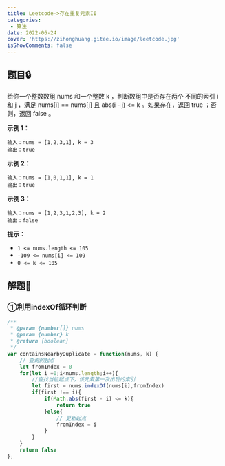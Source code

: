 ```yaml
---
title: Leetcode->存在重复元素II
categories: 
 - 算法
date: 2022-06-24
cover: 'https://zihonghuang.gitee.io/image/leetcode.jpg'
isShowComments: false
---
```


## 题目:lock:

给你一个整数数组 nums 和一个整数 k ，判断数组中是否存在两个 不同的索引 i 和 j ，满足 nums[i] == nums[j] 且 abs(i - j) <= k 。如果存在，返回 true ；否则，返回 false 。

**示例 1：**

```
输入：nums = [1,2,3,1], k = 3
输出：true
```

**示例 2：**

```
输入：nums = [1,0,1,1], k = 1
输出：true
```

**示例 3：**

```
输入：nums = [1,2,3,1,2,3], k = 2
输出：false
```



**提示：**

- `1 <= nums.length <= 105`
- `-109 <= nums[i] <= 109`
- `0 <= k <= 105`



## 解题:key:

### ①利用indexOf循环判断

```javascript
/**
 * @param {number[]} nums
 * @param {number} k
 * @return {boolean}
 */
var containsNearbyDuplicate = function(nums, k) {
    // 查询的起点
    let fromIndex = 0
    for(let i =0;i<nums.length;i++){
        //查找当前起点下，该元素第一次出现的索引
        let first = nums.indexOf(nums[i],fromIndex)
        if(first !== i){
            if(Math.abs(first - i) <= k){
                return true
            }else{
                // 更新起点
                fromIndex = i
            }
        }
    }
    return false
};
```

